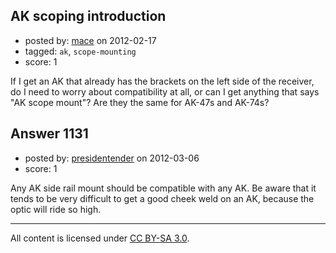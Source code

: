 ## AK scoping introduction

- posted by: [mace](https://stackexchange.com/users/-1/163-mace) on 2012-02-17
- tagged: `ak`, `scope-mounting`
- score: 1

If I get an AK that already has the brackets on the left side of the receiver, do I need to worry about compatibility at all, or can I get anything that says "AK scope mount"? Are they the same for AK-47s and AK-74s?


## Answer 1131

- posted by: [presidentender](https://stackexchange.com/users/-1/466-presidentender) on 2012-03-06
- score: 1

Any AK side rail mount should be compatible with any AK. Be aware that it tends to be very difficult to get a good cheek weld on an AK, because the optic will ride so high.



---

All content is licensed under [CC BY-SA 3.0](https://creativecommons.org/licenses/by-sa/3.0/).
